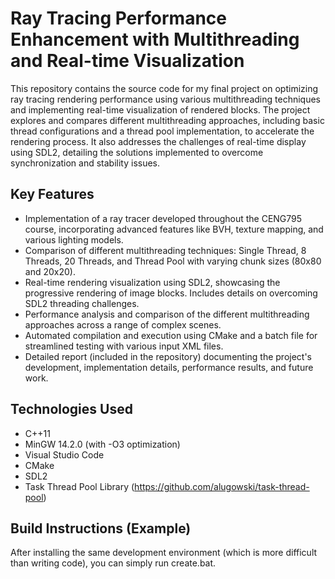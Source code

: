 # Ray Tracing Performance Enhancement with Multithreading and Real-time Visualization

This repository contains the source code for my final project on optimizing ray tracing rendering performance using various multithreading techniques and implementing real-time visualization of rendered blocks.  The project explores and compares different multithreading approaches, including basic thread configurations and a thread pool implementation, to accelerate the rendering process.  It also addresses the challenges of real-time display using SDL2, detailing the solutions implemented to overcome synchronization and stability issues.

## Key Features

*   Implementation of a ray tracer developed throughout the CENG795 course, incorporating advanced features like BVH, texture mapping, and various lighting models.
*   Comparison of different multithreading techniques: Single Thread, 8 Threads, 20 Threads, and Thread Pool with varying chunk sizes (80x80 and 20x20).
*   Real-time rendering visualization using SDL2, showcasing the progressive rendering of image blocks.  Includes details on overcoming SDL2 threading challenges.
*   Performance analysis and comparison of the different multithreading approaches across a range of complex scenes.
*   Automated compilation and execution using CMake and a batch file for streamlined testing with various input XML files.
*   Detailed report (included in the repository) documenting the project's development, implementation details, performance results, and future work.

## Technologies Used

*   C++11
*   MinGW 14.2.0 (with -O3 optimization)
*   Visual Studio Code
*   CMake
*   SDL2
*   Task Thread Pool Library (https://github.com/alugowski/task-thread-pool)

## Build Instructions (Example)

After installing the same development environment (which is more difficult than writing code), you can simply run create.bat.
